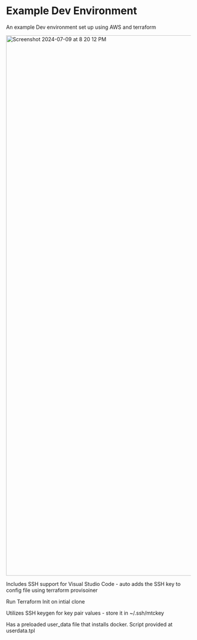 # Example Dev Environment

An example Dev environment set up using AWS and terraform

<img width="1471" alt="Screenshot 2024-07-09 at 8 20 12 PM" src="https://github.com/apoorvpachori/terraform-template/assets/41656573/0858a874-c424-4c97-800f-39a61ddebb08">

Includes SSH support for Visual Studio Code - auto adds the SSH key to config file using terraform provisoiner

Run Terraform Init on intial clone

Utilizes SSH keygen for key pair values - store it in ~/.ssh/mtckey

Has a preloaded user_data file that installs docker. Script provided at userdata.tpl

